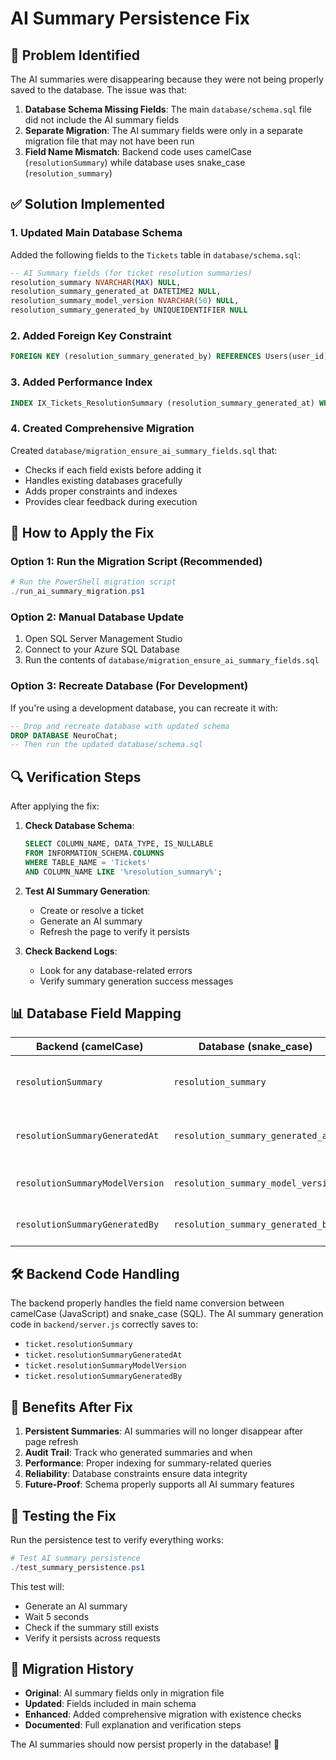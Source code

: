 # AI Summary Persistence Fix

## 🚨 Problem Identified

The AI summaries were disappearing because they were not being properly saved to the database. The issue was that:

1. **Database Schema Missing Fields**: The main `database/schema.sql` file did not include the AI summary fields
2. **Separate Migration**: The AI summary fields were only in a separate migration file that may not have been run
3. **Field Name Mismatch**: Backend code uses camelCase (`resolutionSummary`) while database uses snake_case (`resolution_summary`)

## ✅ Solution Implemented

### 1. Updated Main Database Schema

Added the following fields to the `Tickets` table in `database/schema.sql`:

```sql
-- AI Summary fields (for ticket resolution summaries)
resolution_summary NVARCHAR(MAX) NULL,
resolution_summary_generated_at DATETIME2 NULL,
resolution_summary_model_version NVARCHAR(50) NULL,
resolution_summary_generated_by UNIQUEIDENTIFIER NULL
```

### 2. Added Foreign Key Constraint

```sql
FOREIGN KEY (resolution_summary_generated_by) REFERENCES Users(user_id),
```

### 3. Added Performance Index

```sql
INDEX IX_Tickets_ResolutionSummary (resolution_summary_generated_at) WHERE resolution_summary IS NOT NULL,
```

### 4. Created Comprehensive Migration

Created `database/migration_ensure_ai_summary_fields.sql` that:
- Checks if each field exists before adding it
- Handles existing databases gracefully
- Adds proper constraints and indexes
- Provides clear feedback during execution

## 🚀 How to Apply the Fix

### Option 1: Run the Migration Script (Recommended)

```powershell
# Run the PowerShell migration script
./run_ai_summary_migration.ps1
```

### Option 2: Manual Database Update

1. Open SQL Server Management Studio
2. Connect to your Azure SQL Database
3. Run the contents of `database/migration_ensure_ai_summary_fields.sql`

### Option 3: Recreate Database (For Development)

If you're using a development database, you can recreate it with:

```sql
-- Drop and recreate database with updated schema
DROP DATABASE NeuroChat;
-- Then run the updated database/schema.sql
```

## 🔍 Verification Steps

After applying the fix:

1. **Check Database Schema**:
   ```sql
   SELECT COLUMN_NAME, DATA_TYPE, IS_NULLABLE
   FROM INFORMATION_SCHEMA.COLUMNS 
   WHERE TABLE_NAME = 'Tickets' 
   AND COLUMN_NAME LIKE '%resolution_summary%';
   ```

2. **Test AI Summary Generation**:
   - Create or resolve a ticket
   - Generate an AI summary
   - Refresh the page to verify it persists

3. **Check Backend Logs**:
   - Look for any database-related errors
   - Verify summary generation success messages

## 📊 Database Field Mapping

| Backend (camelCase) | Database (snake_case) | Type | Purpose |
|---------------------|----------------------|------|---------|
| `resolutionSummary` | `resolution_summary` | NVARCHAR(MAX) | The AI-generated summary text |
| `resolutionSummaryGeneratedAt` | `resolution_summary_generated_at` | DATETIME2 | When the summary was created |
| `resolutionSummaryModelVersion` | `resolution_summary_model_version` | NVARCHAR(50) | AI model used (e.g., "gpt-4o") |
| `resolutionSummaryGeneratedBy` | `resolution_summary_generated_by` | UNIQUEIDENTIFIER | User who triggered generation |

## 🛠️ Backend Code Handling

The backend properly handles the field name conversion between camelCase (JavaScript) and snake_case (SQL). The AI summary generation code in `backend/server.js` correctly saves to:

- `ticket.resolutionSummary`
- `ticket.resolutionSummaryGeneratedAt`  
- `ticket.resolutionSummaryModelVersion`
- `ticket.resolutionSummaryGeneratedBy`

## 🔮 Benefits After Fix

1. **Persistent Summaries**: AI summaries will no longer disappear after page refresh
2. **Audit Trail**: Track who generated summaries and when
3. **Performance**: Proper indexing for summary-related queries
4. **Reliability**: Database constraints ensure data integrity
5. **Future-Proof**: Schema properly supports all AI summary features

## 🧪 Testing the Fix

Run the persistence test to verify everything works:

```powershell
# Test AI summary persistence
./test_summary_persistence.ps1
```

This test will:
- Generate an AI summary
- Wait 5 seconds
- Check if the summary still exists
- Verify it persists across requests

## 📝 Migration History

- **Original**: AI summary fields only in migration file
- **Updated**: Fields included in main schema
- **Enhanced**: Added comprehensive migration with existence checks
- **Documented**: Full explanation and verification steps

The AI summaries should now persist properly in the database! 🎉 